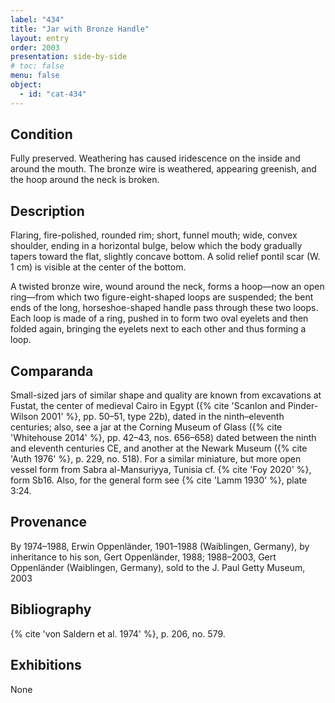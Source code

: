```yaml
---
label: "434"
title: "Jar with Bronze Handle"
layout: entry
order: 2003
presentation: side-by-side
# toc: false
menu: false
object:
  - id: "cat-434"
---
```


## Condition

Fully preserved. Weathering has caused iridescence on the inside and around the mouth. The bronze wire is weathered, appearing greenish, and the hoop around the neck is broken.

## Description

Flaring, fire-polished, rounded rim; short, funnel mouth; wide, convex shoulder, ending in a horizontal bulge, below which the body gradually tapers toward the flat, slightly concave bottom. A solid relief pontil scar (W. 1 cm) is visible at the center of the bottom.

A twisted bronze wire, wound around the neck, forms a hoop—now an open ring—from which two figure-eight-shaped loops are suspended; the bent ends of the long, horseshoe-shaped handle pass through these two loops. Each loop is made of a ring, pushed in to form two oval eyelets and then folded again, bringing the eyelets next to each other and thus forming a loop.

## Comparanda

Small-sized jars of similar shape and quality are known from excavations at Fustat, the center of medieval Cairo in Egypt ({% cite 'Scanlon and Pinder-Wilson 2001' %}, pp. 50–51, type 22b), dated in the ninth–eleventh centuries; also, see a jar at the Corning Museum of Glass ({% cite 'Whitehouse 2014' %}, pp. 42–43, nos. 656–658) dated between the ninth and eleventh centuries CE, and another at the Newark Museum ({% cite 'Auth 1976' %}, p. 229, no. 518). For a similar miniature, but more open vessel form from Sabra al-Mansuriyya, Tunisia cf. {% cite 'Foy 2020' %}, form Sb16. Also, for the general form see {% cite 'Lamm 1930' %}, plate 3:24.

## Provenance

By 1974–1988, Erwin Oppenländer, 1901–1988 (Waiblingen, Germany), by inheritance to his son, Gert Oppenländer, 1988; 1988–2003, Gert Oppenländer (Waiblingen, Germany), sold to the J. Paul Getty Museum, 2003

## Bibliography

{% cite 'von Saldern et al. 1974' %}, p. 206, no. 579.

## Exhibitions

None
